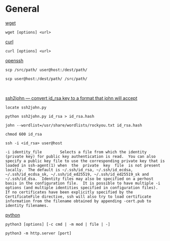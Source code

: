 # General

[wget](https://www.kali.org/tools/wget/)

```shell
wget [options] <url>
```

[curl](https://www.kali.org/tools/curl/)

```shell
curl [options] <url>
```

[openssh](https://www.kali.org/tools/openssh/)

```shell
scp /src/path/ user@host:/dest/path/
```

```shell
scp user@host:/dest/path/ /src/path/
```

<br>

[ssh2john — convert id_rsa key to a format that john will accept](https://www.kali.org/tools/john/#ssh2john "https://www.kali.org/tools/john/#ssh2john")

```shell
locate ssh2john.py
```

```shell
python ssh2john.py id_rsa > id_rsa.hash
```

```shell
john --wordlist=/usr/share/wordlists/rockyou.txt id_rsa.hash
```

```shell
chmod 600 id_rsa
```

```shell
ssh -i <id_rsa> user@host
```

```
-i identity_file        Selects a file from which the identity (private key) for public key authentication is read.  You can also specify a public key file to use the corresponding private key that is loaded in ssh‐agent(1) when  the  private  key  file  is not present locally.  The default is ~/.ssh/id_rsa, ~/.ssh/id_ecdsa, ~/.ssh/id_ecdsa_sk, ~/.ssh/id_ed25519, ~/.ssh/id_ed25519_sk and ~/.ssh/id_dsa.  Identity files may also be specified on a perhost basis in the configuration file.  It is possible to have multiple -i options (and multiple identities specified in configuration files).  If no certificates have been explicitly specified by the CertificateFile directive, ssh will also try to load certificate information from the filename obtained by appending ‐cert.pub to identity filenames.
```

[python](https://www.python.org/downloads/?ref=)

```shell
python3 [options] [-c cmd | -m mod | file | -]
```

```shell
python3 -m http.server [port]
```
